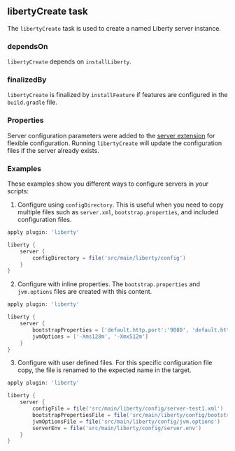 ## libertyCreate task

The `libertyCreate` task is used to create a named Liberty server instance.

### dependsOn

`libertyCreate` depends on `installLiberty`.

### finalizedBy

`libertyCreate` is finalized by `installFeature` if features are configured in the `build.gradle` file.

### Properties

Server configuration parameters were added to the [server extension](libertyExtensions.md#liberty-server-configuration) for flexible configuration. Running `libertyCreate` will update the configuration files if the server already exists.

### Examples

These examples show you different ways to configure servers in your scripts:

1. Configure using `configDirectory`. This is useful when you need to copy multiple files such as `server.xml`, `bootstrap.properties`, and included configuration files.

```groovy
apply plugin: 'liberty'

liberty {
    server {
        configDirectory = file('src/main/liberty/config')
    }
}
```
2. Configure with inline properties. The `bootstrap.properties` and `jvm.options` files are created with this content.

```groovy
apply plugin: 'liberty'

liberty {
    server {
        bootstrapProperties = ['default.http.port':'9080', 'default.https.port':'9443']
        jvmOptions = ['-Xms128m', '-Xmx512m']
    }
}
```
3. Configure with user defined files. For this specific configuration file copy, the file is renamed to the expected name in the target.

```groovy
apply plugin: 'liberty'

liberty {
    server {
        configFile = file('src/main/liberty/config/server-test1.xml')
        bootstrapPropertiesFile = file('src/main/liberty/config/bootstrap.properties')
        jvmOptionsFile = file('src/main/liberty/config/jvm.options')
        serverEnv = file('src/main/liberty/config/server.env')
    }
}
```
